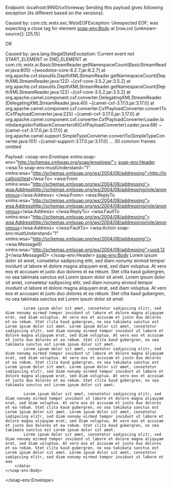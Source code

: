 Endpoint: localhost:9900/cxf/oneway
Sending this payload gives following exception (its different based on the versions):

Caused by: com.ctc.wstx.exc.WstxEOFException: Unexpected EOF; was expecting a close tag for element <soap-env:Body>
at [row,col {unknown-source}]: [25,15]

OR

Caused by: java.lang.IllegalStateException: Current event not START_ELEMENT or END_ELEMENT
at com.ctc.wstx.sr.BasicStreamReader.getNamespaceCount(BasicStreamReader.java:805) ~[woodstox-core-6.2.7.jar:6.2.7]
at org.apache.cxf.staxutils.DepthXMLStreamReader.getNamespaceCount(DepthXMLStreamReader.java:122) ~[cxf-core-3.5.2.jar:3.5.2]
at org.apache.cxf.staxutils.DepthXMLStreamReader.getNamespaceCount(DepthXMLStreamReader.java:122) ~[cxf-core-3.5.2.jar:3.5.2]
at org.apache.camel.component.cxf.converter.DelegatingXMLStreamReader.<init>(DelegatingXMLStreamReader.java:40) ~[camel-cxf-3.17.0.jar:3.17.0]
at org.apache.camel.component.cxf.converter.CxfPayloadConverter.convertTo(CxfPayloadConverter.java:225) ~[camel-cxf-3.17.0.jar:3.17.0]
at org.apache.camel.component.cxf.converter.CxfPayloadConverterLoader.lambda$registerFallbackConverters$8(CxfPayloadConverterLoader.java:68) ~[camel-cxf-3.17.0.jar:3.17.0]
at org.apache.camel.support.SimpleTypeConverter.convertTo(SimpleTypeConverter.java:101) ~[camel-support-3.17.0.jar:3.17.0]
... 30 common frames omitted



Payload:
<soap-env:Envelope xmlns:soap-env="http://schemas.xmlsoap.org/soap/envelope/">
<soap-env:Header>
<wsa:To soap-env:mustUnderstand="1" xmlns:wsa="http://schemas.xmlsoap.org/ws/2004/08/addressing">http://localhost/test</wsa:To>
<wsa:From xmlns:wsa="http://schemas.xmlsoap.org/ws/2004/08/addressing">
<wsa:Address>http://schemas.xmlsoap.org/ws/2004/08/addressing/role/anonymous</wsa:Address>
</wsa:From>
<wsa:ReplyTo xmlns:wsa="http://schemas.xmlsoap.org/ws/2004/08/addressing">
<wsa:Address>http://schemas.xmlsoap.org/ws/2004/08/addressing/role/anonymous</wsa:Address>
</wsa:ReplyTo>
<wsa:FaultTo xmlns:wsa="http://schemas.xmlsoap.org/ws/2004/08/addressing">
<wsa:Address>http://schemas.xmlsoap.org/ws/2004/08/addressing/role/anonymous</wsa:Address>
</wsa:FaultTo>
<wsa:Action soap-env:mustUnderstand="1" xmlns:wsa="http://schemas.xmlsoap.org/ws/2004/08/addressing"/>
<wsa:MessageID xmlns:wsa="http://schemas.xmlsoap.org/ws/2004/08/addressing">uuid:123</wsa:MessageID>
</soap-env:Header>
<soap-env:Body>
<data>
Lorem ipsum dolor sit amet, consetetur sadipscing elitr, sed diam nonumy eirmod tempor invidunt ut labore et dolore magna aliquyam erat, sed diam voluptua. At vero eos et accusam et justo duo dolores et ea rebum. Stet clita kasd gubergren, no sea takimata sanctus est Lorem ipsum dolor sit amet. Lorem ipsum dolor sit amet, consetetur sadipscing elitr, sed diam nonumy eirmod tempor invidunt ut labore et dolore magna aliquyam erat, sed diam voluptua. At vero eos et accusam et justo duo dolores et ea rebum. Stet clita kasd gubergren, no sea takimata sanctus est Lorem ipsum dolor sit amet.

            Lorem ipsum dolor sit amet, consetetur sadipscing elitr, sed diam nonumy eirmod tempor invidunt ut labore et dolore magna aliquyam erat, sed diam voluptua. At vero eos et accusam et justo duo dolores et ea rebum. Stet clita kasd gubergren, no sea takimata sanctus est Lorem ipsum dolor sit amet. Lorem ipsum dolor sit amet, consetetur sadipscing elitr, sed diam nonumy eirmod tempor invidunt ut labore et dolore magna aliquyam erat, sed diam voluptua. At vero eos et accusam et justo duo dolores et ea rebum. Stet clita kasd gubergren, no sea takimata sanctus est Lorem ipsum dolor sit amet.
            Lorem ipsum dolor sit amet, consetetur sadipscing elitr, sed diam nonumy eirmod tempor invidunt ut labore et dolore magna aliquyam erat, sed diam voluptua. At vero eos et accusam et justo duo dolores et ea rebum. Stet clita kasd gubergren, no sea takimata sanctus est Lorem ipsum dolor sit amet. Lorem ipsum dolor sit amet, consetetur sadipscing elitr, sed diam nonumy eirmod tempor invidunt ut labore et dolore magna aliquyam erat, sed diam voluptua. At vero eos et accusam et justo duo dolores et ea rebum. Stet clita kasd gubergren, no sea takimata sanctus est Lorem ipsum dolor sit amet.
					
            Lorem ipsum dolor sit amet, consetetur sadipscing elitr, sed diam nonumy eirmod tempor invidunt ut labore et dolore magna aliquyam erat, sed diam voluptua. At vero eos et accusam et justo duo dolores et ea rebum. Stet clita kasd gubergren, no sea takimata sanctus est Lorem ipsum dolor sit amet. Lorem ipsum dolor sit amet, consetetur sadipscing elitr, sed diam nonumy eirmod tempor invidunt ut labore et dolore magna aliquyam erat, sed diam voluptua. At vero eos et accusam et justo duo dolores et ea rebum. Stet clita kasd gubergren, no sea takimata sanctus est Lorem ipsum dolor sit amet.
            Lorem ipsum dolor sit amet, consetetur sadipscing elitr, sed diam nonumy eirmod tempor invidunt ut labore et dolore magna aliquyam erat, sed diam voluptua. At vero eos et accusam et justo duo dolores et ea rebum. Stet clita kasd gubergren, no sea takimata sanctus est Lorem ipsum dolor sit amet. Lorem ipsum dolor sit amet, consetetur sadipscing elitr, sed diam nonumy eirmod tempor invidunt ut labore et aaa
        </data>
    </soap-env:Body>
</soap-env:Envelope>